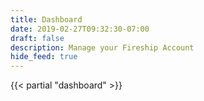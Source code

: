 ```yaml
---
title: Dashboard
date: 2019-02-27T09:32:30-07:00
draft: false
description: Manage your Fireship Account
hide_feed: true
---
```

{{< partial "dashboard" >}}
